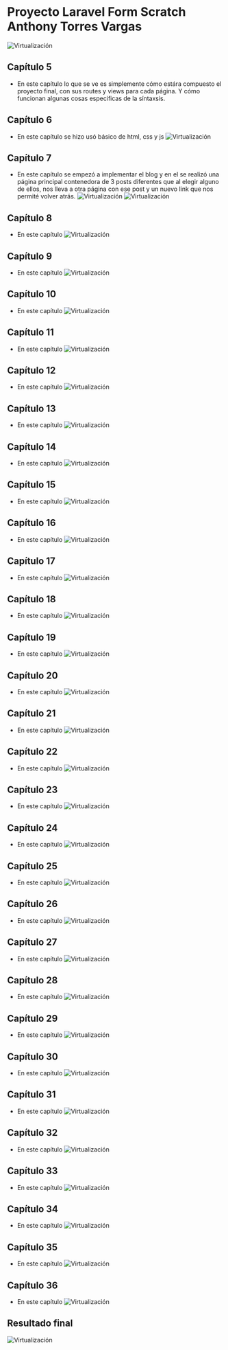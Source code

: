 # Proyecto Laravel Form Scratch Anthony Torres Vargas

![Virtualización](./images/header.png)

## Capítulo 5
- En este capítulo lo que se ve es simplemente cómo estára compuesto el proyecto final, con sus routes y views para cada página. Y cómo funcionan algunas cosas especificas de la síntaxsis.

## Capítulo 6
- En este capítulo se hizo usó básico de html, css y js
![Virtualización](./images/cap6.png)

## Capítulo 7
- En este capítulo se empezó a implementar el blog y en el se realizó una página principal contenedora de 3 posts diferentes que al elegir alguno de ellos, nos lleva a otra página con ese post y un nuevo link que nos permité volver atrás.
![Virtualización](./images/cap7-1.png)
![Virtualización](./images/cap7-2.png)

## Capítulo 8
- En este capítulo 
![Virtualización](./images/final.png)

## Capítulo 9
- En este capítulo 
![Virtualización](./images/final.png)

## Capítulo 10
- En este capítulo 
![Virtualización](./images/final.png)

## Capítulo 11
- En este capítulo 
![Virtualización](./images/final.png)

## Capítulo 12
- En este capítulo 
![Virtualización](./images/final.png)

## Capítulo 13
- En este capítulo 
![Virtualización](./images/final.png)

## Capítulo 14
- En este capítulo 
![Virtualización](./images/final.png)

## Capítulo 15
- En este capítulo 
![Virtualización](./images/final.png)

## Capítulo 16
- En este capítulo 
![Virtualización](./images/final.png)

## Capítulo 17
- En este capítulo 
![Virtualización](./images/final.png)

## Capítulo 18
- En este capítulo 
![Virtualización](./images/final.png)

## Capítulo 19
- En este capítulo 
![Virtualización](./images/final.png)

## Capítulo 20
- En este capítulo 
![Virtualización](./images/final.png)

## Capítulo 21
- En este capítulo 
![Virtualización](./images/final.png)

## Capítulo 22
- En este capítulo 
![Virtualización](./images/final.png)

## Capítulo 23
- En este capítulo 
![Virtualización](./images/final.png)

## Capítulo 24
- En este capítulo 
![Virtualización](./images/final.png)

## Capítulo 25
- En este capítulo 
![Virtualización](./images/final.png)

## Capítulo 26
- En este capítulo 
![Virtualización](./images/final.png)

## Capítulo 27
- En este capítulo 
![Virtualización](./images/final.png)

## Capítulo 28
- En este capítulo 
![Virtualización](./images/final.png)

## Capítulo 29
- En este capítulo 
![Virtualización](./images/final.png)

## Capítulo 30
- En este capítulo 
![Virtualización](./images/final.png)

## Capítulo 31
- En este capítulo 
![Virtualización](./images/final.png)

## Capítulo 32
- En este capítulo 
![Virtualización](./images/final.png)

## Capítulo 33
- En este capítulo 
![Virtualización](./images/final.png)

## Capítulo 34
- En este capítulo 
![Virtualización](./images/final.png)

## Capítulo 35
- En este capítulo 
![Virtualización](./images/final.png)

## Capítulo 36
- En este capítulo 
![Virtualización](./images/final.png)

## Resultado final
![Virtualización](./images/final.png)